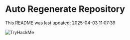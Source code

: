 # Auto Regenerate Repository

This README was last updated: 2025-04-03 11:07:39

 ![TryHackMe](https://tryhackme.com/badge/533634)